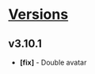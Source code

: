 # [Versions](https://github.com/Tracktor/design-system/releases)

## v3.10.1
- **[fix]** - Double avatar
